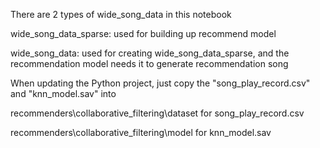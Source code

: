 There are 2 types of wide_song_data in this notebook

wide_song_data_sparse: used for building up recommend model

wide_song_data: used for creating wide_song_data_sparse, and the recommendation model needs it to generate recommendation song

When updating the Python project, just copy the "song_play_record.csv" and "knn_model.sav" into 

recommenders\collaborative_filtering\dataset for song_play_record.csv

recommenders\collaborative_filtering\model for knn_model.sav
